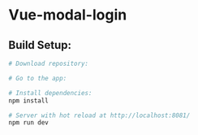 # Vue-modal-login

## Build Setup:

``` bash
# Download repository:

# Go to the app:

# Install dependencies:
npm install

# Server with hot reload at http://localhost:8081/
npm run dev
